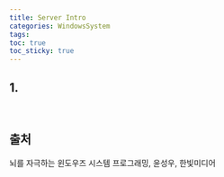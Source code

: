 ```yaml
---
title: Server Intro
categories: WindowsSystem
tags: 
toc: true
toc_sticky: true
---
```

## **1.**

<br/>

## **출처**

뇌를 자극하는 윈도우즈 시스템 프로그래밍, 윤성우, 한빛미디어
